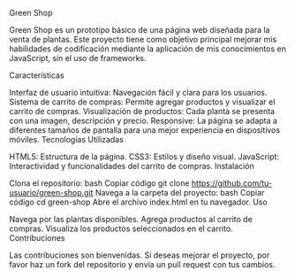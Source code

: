 Green Shop

Green Shop es un prototipo básico de una página web diseñada para la venta de plantas. Este proyecto tiene como objetivo principal mejorar mis habilidades de codificación mediante la aplicación de mis conocimientos en JavaScript, sin el uso de frameworks.

Características

Interfaz de usuario intuitiva: Navegación fácil y clara para los usuarios.
Sistema de carrito de compras: Permite agregar productos y visualizar el carrito de compras.
Visualización de productos: Cada planta se presenta con una imagen, descripción y precio.
Responsive: La página se adapta a diferentes tamaños de pantalla para una mejor experiencia en dispositivos móviles.
Tecnologías Utilizadas

HTML5: Estructura de la página.
CSS3: Estilos y diseño visual.
JavaScript: Interactividad y funcionalidades del carrito de compras.
Instalación

Clona el repositorio:
bash
Copiar código
git clone https://github.com/tu-usuario/green-shop.git
Navega a la carpeta del proyecto:
bash
Copiar código
cd green-shop
Abre el archivo index.html en tu navegador.
Uso

Navega por las plantas disponibles.
Agrega productos al carrito de compras.
Visualiza los productos seleccionados en el carrito.
Contribuciones

Las contribuciones son bienvenidas. Si deseas mejorar el proyecto, por favor haz un fork del repositorio y envía un pull request con tus cambios.
